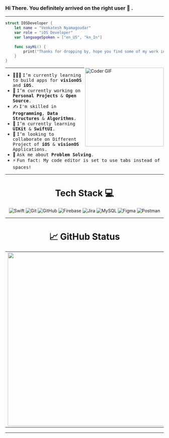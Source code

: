### Hi There. You definitely arrived on the right user 🥳 .
---
```swift
struct IOSDeveloper {
    let name = "Venkatesh Nyamagoudar"
    var role = "iOS Developer"
    var languageSpoken = ["en_US", "kn_In"]
    
    func sayHi() {
        print("Thanks for dropping by, hope you find some of my work interesting")
    }
}
```

<img align="right" src="https://i.imgur.com/mVIr207.gif" alt="Coder GIF" height="250">
<hr/>

- 🧑🏻‍💻 <samp>I’m currently learning to build apps for **visionOS** and **iOS**.</samp>
- 🔭 <samp>I’m currently working on **Personal Projects** & **Open Source**.</samp>
- ✍️ <samp>I'm skilled in **Programming**, **Data Structures** & **Algorithms**.</samp>
- 🌱 <samp>I’m currently learning **UIKit** & **SwiftUI**.</samp>
- 👯 <samp>I’m looking to collaborate on Different Project of **iOS** & **visionOS** Applications.</samp>
- 💬 <samp>Ask me about **Problem Solving**.</samp>
- ⚡ <samp>Fun fact: My code editor is set to use tabs instead of spaces! </samp>
---

<div align="center">

# Tech Stack 💻

</div>

<div align="center">

![Swift](https://img.shields.io/badge/swift-F54A2A?style=for-the-badge&logo=swift&logoColor=white)
![Git](https://img.shields.io/badge/git-%23F05033.svg?style=for-the-badge&logo=git&logoColor=white)
![GitHub](https://img.shields.io/badge/github-%23121011.svg?style=for-the-badge&logo=github&logoColor=white)
![Firebase](https://img.shields.io/badge/firebase-%23039BE5.svg?style=for-the-badge&logo=firebase)
![Jira](https://img.shields.io/badge/jira-%230A0FFF.svg?style=for-the-badge&logo=jira&logoColor=white)
![MySQL](https://img.shields.io/badge/mysql-%2300f.svg?style=for-the-badge&logo=mysql&logoColor=white)
![Figma](https://img.shields.io/badge/figma-%23F24E1E.svg?style=for-the-badge&logo=figma&logoColor=white)
![Postman](https://img.shields.io/badge/Postman-FF6C37?style=for-the-badge&logo=postman&logoColor=white)

</div>

---

<div align="center">

# 📈 GitHub Status

</div>

<p align="center">
  <table>
  <tr>
      <td><img width="550px" align="left" src="https://github-readme-stats.vercel.app/api?username=venkinyamagoudar&hide_border=true&count_private=false&layout=compact&hide_title=true&show_icons=true&theme=dark&icon_color=5194f0&bg_color=0d1117" /></td>
      <td><img width="550px" src="https://github-readme-stats.vercel.app/api/top-langs/?username=venkinyamagoudar&hide=html&layout=compact&hide_border=true&hide_title=true&theme=dark&icon_color=5194f0&bg_color=0d1117" /></td>
  </tr>   
</table>
</p>

---


<!-- This is a comment
[![Top Langs](https://github-readme-stats.vercel.app/api/top-langs/?username=venkinyamagoudar)](https://github.com/venkinyamagoudar/github-readme-stats)
 -->
